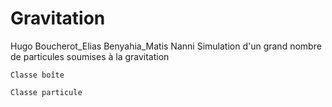 # Gravitation
Hugo Boucherot_Elias Benyahia_Matis Nanni
Simulation d'un grand nombre de particules soumises à la gravitation

    Classe boîte

    Classe particule